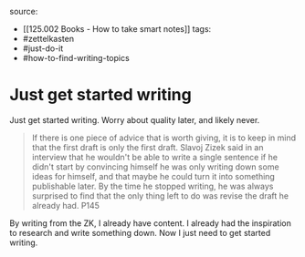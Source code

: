 source:
- [[125.002 Books - How to take smart notes]]
tags:
- #zettelkasten 
- #just-do-it 
- #how-to-find-writing-topics 

# Just get started writing

Just get started writing. Worry about quality later, and likely never.
> If there is one piece of advice that is worth giving, it is to keep in mind that the first draft is only the first draft. Slavoj Zizek said in an interview that he wouldn't be able to write a single sentence if he didn't start by convincing himself he was only writing down some ideas for himself, and that maybe he could turn it into something publishable later. By the time he stopped writing, he was always surprised to find that the only thing left to do was revise the draft he already had. P145

By writing from the ZK, I already have content. I already had the inspiration to research and write something down. Now I just need to get started writing.
